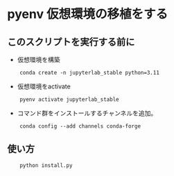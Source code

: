 # pyenv 仮想環境の移植をする

## このスクリプトを実行する前に

- 仮想環境を構築

```shell
	conda create -n jupyterlab_stable python=3.11
```

- 仮想環境をactivate

```shell
	pyenv activate jupyterlab_stable
```

- コマンド群をインストールするチャンネルを追加。

```shell
	conda config --add channels conda-forge
```

## 使い方

```shell
	python install.py
```